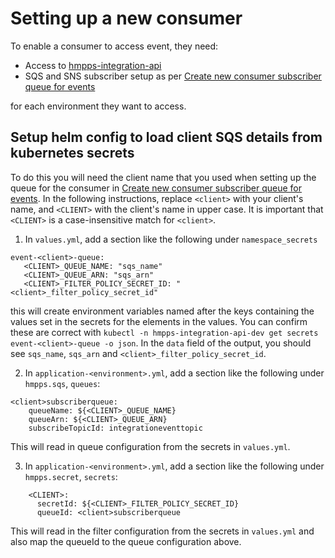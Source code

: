 # Setting up a new consumer

To enable a consumer to access event, they need:

- Access to [hmpps-integration-api](https://github.com/ministryofjustice/hmpps-integration-api/tree/main)
- SQS and SNS subscriber setup as per [Create new consumer subscriber queue for events](https://github.com/ministryofjustice/hmpps-integration-api/blob/main/docs/guides/setting-up-a-new-consumer.md#create-new-consumer-subscriber-queue-for-events)

for each environment they want to access.

## Setup helm config to load client SQS details from kubernetes secrets

To do this you will need the client name that you used when setting up the queue for the consumer in [Create new consumer subscriber queue for events](https://github.com/ministryofjustice/hmpps-integration-api/blob/main/docs/guides/setting-up-a-new-consumer.md#create-new-consumer-subscriber-queue-for-events). In the following instructions, replace `<client>` with your client's name, and `<CLIENT>` with the client's name in upper case. It is important that `<CLIENT>` is a case-insensitive match for `<client>`.

1. In `values.yml`, add a section like the following under `namespace_secrets`
```
event-<client>-queue:
   <CLIENT>_QUEUE_NAME: "sqs_name"
   <CLIENT>_QUEUE_ARN: "sqs_arn"
   <CLIENT>_FILTER_POLICY_SECRET_ID: "<client>_filter_policy_secret_id"
```
this will create environment variables named after the keys containing the values set in the secrets for the elements in the values. You can confirm these are correct with `kubectl -n hmpps-integration-api-dev get secrets event-<client>-queue -o json`. In the `data` field of the output, you should see `sqs_name`, `sqs_arn` and `<client>_filter_policy_secret_id`.

2. In `application-<environment>.yml`, add a section like the following under `hmpps.sqs`,
   `queues`:
```
<client>subscriberqueue:
    queueName: ${<CLIENT>_QUEUE_NAME}
    queueArn: ${<CLIENT>_QUEUE_ARN}
    subscribeTopicId: integrationeventtopic
```
This will read in queue configuration from the secrets in `values.yml`.

3. In `application-<environment>.yml`, add a section like the following under `hmpps.secret`,
   `secrets`:
```
    <CLIENT>:
      secretId: ${<CLIENT>_FILTER_POLICY_SECRET_ID}
      queueId: <client>subscriberqueue
```
This will read in the filter configuration from the secrets in `values.yml` and also map the queueId to the queue configuration above.
